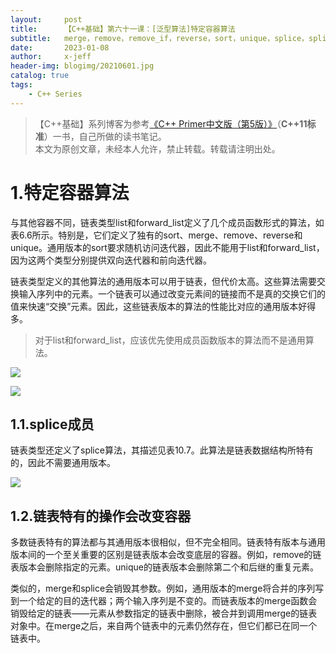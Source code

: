```yaml
---
layout:     post
title:      【C++基础】第六十一课：[泛型算法]特定容器算法
subtitle:   merge，remove，remove_if，reverse，sort，unique，splice，splice_after
date:       2023-01-08
author:     x-jeff
header-img: blogimg/20210601.jpg
catalog: true
tags:
    - C++ Series
---
```

>【C++基础】系列博客为参考[《C++ Primer中文版（第5版）》](https://www.phei.com.cn/module/goods/wssd_content.jsp?bookid=37655)（**C++11标准**）一书，自己所做的读书笔记。  
>本文为原创文章，未经本人允许，禁止转载。转载请注明出处。

# 1.特定容器算法

与其他容器不同，链表类型list和forward\_list定义了几个成员函数形式的算法，如表6.6所示。特别是，它们定义了独有的sort、merge、remove、reverse和unique。通用版本的sort要求随机访问迭代器，因此不能用于list和forward\_list，因为这两个类型分别提供双向迭代器和前向迭代器。

链表类型定义的其他算法的通用版本可以用于链表，但代价太高。这些算法需要交换输入序列中的元素。一个链表可以通过改变元素间的链接而不是真的交换它们的值来快速“交换”元素。因此，这些链表版本的算法的性能比对应的通用版本好得多。

>对于list和forward\_list，应该优先使用成员函数版本的算法而不是通用算法。

![](https://xjeffblogimg.oss-cn-beijing.aliyuncs.com/BLOGIMG/BlogImage/CPPSeries/Lesson61/61x1.png)

![](https://xjeffblogimg.oss-cn-beijing.aliyuncs.com/BLOGIMG/BlogImage/CPPSeries/Lesson61/61x2.png)

## 1.1.splice成员

链表类型还定义了splice算法，其描述见表10.7。此算法是链表数据结构所特有的，因此不需要通用版本。

![](https://xjeffblogimg.oss-cn-beijing.aliyuncs.com/BLOGIMG/BlogImage/CPPSeries/Lesson61/61x3.png)

## 1.2.链表特有的操作会改变容器

多数链表特有的算法都与其通用版本很相似，但不完全相同。链表特有版本与通用版本间的一个至关重要的区别是链表版本会改变底层的容器。例如，remove的链表版本会删除指定的元素。unique的链表版本会删除第二个和后继的重复元素。

类似的，merge和splice会销毁其参数。例如，通用版本的merge将合并的序列写到一个给定的目的迭代器；两个输入序列是不变的。而链表版本的merge函数会销毁给定的链表——元素从参数指定的链表中删除，被合并到调用merge的链表对象中。在merge之后，来自两个链表中的元素仍然存在，但它们都已在同一个链表中。